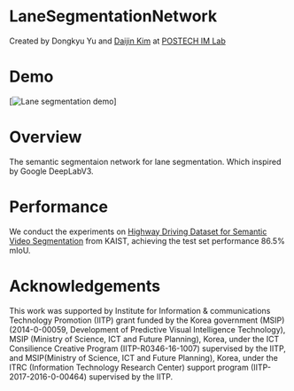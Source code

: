 # LaneSegmentationNetwork
Created by Dongkyu Yu and [Daijin Kim](http://imlab.postech.ac.kr/members_d.htm) at [POSTECH IM Lab](http://imlab.postech.ac.kr)

# Demo
[![Lane segmentation demo](https://github.com/POSTECH-IMLAB/LaneSegmentationNetwork/blob/master/demo.gif)]

# Overview
The semantic segmentaion network for lane segmentation. Which inspired by Google DeepLabV3.

# Performance
We conduct the experiments on [Highway Driving Dataset for Semantic Video Segmentation](https://sites.google.com/site/highwaydrivingdataset/) from KAIST, achieving the test set performance 86.5% mIoU.

# Acknowledgements
This work was supported by Institute for Information & communications Technology Promotion (IITP) grant funded by the Korea government (MSIP)(2014-0-00059, Development of Predictive Visual Intelligence Technology), MSIP (Ministry of Science, ICT and Future Planning), Korea, under the ICT Consilience Creative Program (IITP-R0346-16-1007) supervised by the IITP, and MSIP(Ministry of Science, ICT and Future Planning), Korea, under the ITRC (Information Technology Research Center) support program (IITP-2017-2016-0-00464) supervised by the IITP.
